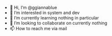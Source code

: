 - 👋 Hi, I’m @ggiannablue
- 👀 I’m interested in system and dev
- 🌱 I’m currently learning nothing in particular
- 💞️ I’m looking to collaborate on currently nothing
- 📫 How to reach me via mail

<!---
ggiannablue/ggiannablue is a ✨ special ✨ repository because its `README.md` (this file) appears on your GitHub profile.
You can click the Preview link to take a look at your changes.
--->
